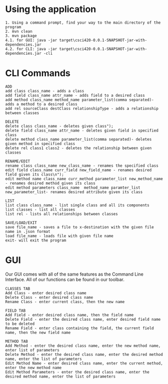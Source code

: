 # Using the application

	1. Using a command prompt, find your way to the main directory of the program
	2. mvn clean
	3. mvn package
	4.1. for GUI: java -jar target\csci420-0.0.1-SNAPSHOT-jar-with-dependencies.jar
	4.2. for CLI: java -jar target\csci420-0.0.1-SNAPSHOT-jar-with-dependencies.jar -cli

# CLI Commands

	ADD
	add class class_name - adds a class
	add field class_name attr_name - adds field to a desired class
	add method class_name method_name parameter_list(comma separated)- adds a method to a desired class
	add rel sourceClass destClass relationshipType - adds a relationship between classes
	
	DELETE
	delete class class_name - deletes given class");
	delete field class_name attr_name - deletes given field in specified class
	delete method class_name parameter_list(comma separated)- deletes given method in specified class
	delete rel class1 class2 - deletes the relationship between given classes
	
	RENAME/EDIT
	rename class class_name new_class_name - renames the specified class
	edit field class_name curr_field new_field_name - renames desired field given its class\n");
	edit method name class_name curr_method parameter_list new_method_name - renames desired method given its class
	edit method parameters class_name  method_name paramter_list new_parameter_list- renames desired attribute given its class
	
	LIST
	list class class_name - list single class and all its components
	list classes - list all classes
	list rel - lists all relationships between classes
	
	SAVE/LOAD/EXIT
	save file_name - saves a file to x-destination with the given file name in .json format
	load file_name - loads file with given file name
	exit- will exit the program
	
# GUI

Our GUI comes with all of the same features as the Command Line Interface. All of our functions can be found in our toolbar.

	CLASSES TAB
	Add Class - enter desired class name
	Delete Class - enter desired class name
	Rename Class - enter current class, then the new name
	
	FIELD TAB
	Add Field - enter desired class name, then the field name
	Delete Field - enter the desired class name, enter desired field name to be deleted
	Rename Field - enter class containing the field, the current field name, then the new field name
	
	METHOD TAB
	Add Method - enter the desired class name, enter the new method name, enter list of parameters
	Delete Method - enter the desired class name, enter the desired method name, enter the list of parameters
	Edit Method Name - enter desired class name, enter the current method, enter the new method name
	Edit Method Parameters - enter the desired class name, enter the desired method name, enter the list of parameters